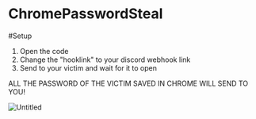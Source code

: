 # ChromePasswordSteal
#Setup
1. Open the code
2. Change the "hooklink" to your discord webhook link
3. Send to your victim and wait for it to open

ALL THE PASSWORD OF THE VICTIM SAVED IN CHROME WILL SEND TO YOU!

![Untitled](https://user-images.githubusercontent.com/85273707/184616269-0371f1e9-00ad-44ee-9df7-965edd48c364.png)
